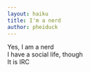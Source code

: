 ```yaml
---
layout: haiku
title: I'm a nerd
author: pheiduck
---
```


Yes, I am a nerd <br>
I have a social life, though <br>
It is IRC <br>
